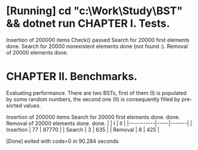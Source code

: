 [Running] cd "c:\Work\Study\BST\" && dotnet run
CHAPTER I. Tests.
=================
Insertion of 200000 items
Check() passed
Search for 20000 first elements done.
Search for 20000 nonexistent elements done (not found :).
Removal of 20000 elements done.

CHAPTER II. Benchmarks.
=================
Evaluating performance. There are two BSTs,
first of them (I) is populated by some random numbers,
the second one (II) is consequently filled by pre-sorted
values.


Insertion of 200000 items
Search for 20000 first elements 
done.
done.
Removal of 20000 elements 
done.
done.
|           | I   | II    |
|-----------|-----|-------|
| Insertion | 77  | 87770 |
| Search    | 3	  | 635   |
| Removal   | 8	  | 425   |

[Done] exited with code=0 in 90.284 seconds

